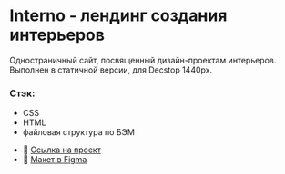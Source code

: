 # Interno - лендинг создания интерьеров

Одностраничный сайт, посвященный дизайн-проектам интерьеров. Выполнен в статичной версии, для Decstop 1440px.

### Стэк:
* CSS
* HTML
* файловая структура по БЭМ


- :mag_right: [Ссылка на проект](https://gutmalina.github.io/Interno/)
- :pushpin:   [Макет в Figma](https://www.figma.com/file/XI4lCzveH6gQaCGNPPKWDV/Interno-%2B?node-id=2%3A39)

